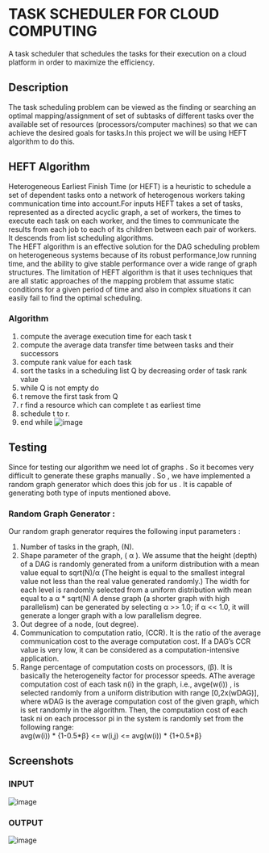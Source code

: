 # TASK SCHEDULER FOR CLOUD COMPUTING
 A task scheduler that schedules the tasks for their execution on a cloud platform in order to maximize the efficiency.

## Description
The task scheduling problem can be viewed as the finding or searching an optimal mapping/assignment of set of subtasks of different tasks over the available set of resources (processors/computer machines) so that we can achieve the desired goals for tasks.In this project we will be using HEFT algorithm to do this.

## HEFT Algorithm
 Heterogeneous Earliest Finish Time (or HEFT) is a heuristic to schedule a set of dependent tasks onto a network of heterogenous workers taking communication time into account.For inputs HEFT takes a set of tasks, represented as a directed acyclic graph, a set of workers, the times to execute each task on each worker, and the times to communicate the results from each job to each of its children between each pair of workers. It descends from list scheduling algorithms.<br />The HEFT algorithm is an effective solution for the DAG scheduling problem on heterogeneous systems because of its robust performance,low running time, and the ability to give stable performance over a wide range of graph structures. The limitation of HEFT algorithm is that it uses techniques that are all static approaches of the mapping problem that assume static conditions for a given period of time and also in complex situations it can easily fail to find the optimal scheduling.

### Algorithm
1.  compute the average execution time for each task t
1.  compute the average data transfer time between tasks and their successors
1.  compute rank value for each task
1.  sort the tasks in a scheduling list Q by decreasing order of task rank
value
1. while Q is not empty do
1. t remove the first task from Q
1. r find a resource which can complete t as earliest time
1. schedule t to r.
1. end while
![image](https://user-images.githubusercontent.com/34786046/95024194-2b3e4500-069f-11eb-88c9-182c6563877d.png)
## Testing
Since for testing our algorithm we need lot of graphs . So it becomes
very difficult to generate these graphs manually . So , we have
implemented a random graph generator which does this job for us . It
is capable of generating both type of inputs mentioned above.
 ### Random Graph Generator :
Our random graph generator requires the following input parameters :
1. Number of tasks in the graph, (N).
1. Shape parameter of the graph, ( &alpha; ). We assume that the height
(depth) of a DAG is randomly generated from a uniform distribution
with a mean value equal to sqrt(N)/&alpha; (The height is equal to the smallest
integral value not less than the real value generated randomly.) The
width for each level is randomly selected from a uniform distribution
with mean equal to a &alpha; * sqrt(N) A dense graph (a shorter graph with
high parallelism) can be generated by selecting &alpha; >> 1.0; if &alpha; << 1.0,
it will generate a longer graph with a low parallelism degree.
1. Out degree of a node, (out degree).
1. Communication to computation ratio, (CCR). It is the ratio of the average
communication cost to the average computation cost. If a DAG’s
CCR value is very low, it can be considered as a computation-intensive
application.
1. Range percentage of computation costs on processors, (&beta;). It is
basically the heterogeneity factor for processor speeds. AThe average computation cost of each task n(i) in the
graph, i.e., avge(w(i)) , is selected randomly from a uniform distribution
with range [0,2x(wDAG)], where wDAG is the average computation
cost of the given graph, which is set randomly in the algorithm.
Then, the computation cost of each task ni on each processor pi in the
system is randomly set from the following range: <br />
avg(w(i)) * {1-0.5*&beta;} <= w(i,j) <= avg(w(i)) * {1+0.5*&beta;}

## Screenshots
### INPUT

![image]( https://user-images.githubusercontent.com/43703209/89745925-5f005280-dad4-11ea-9cca-564cdd609def.png )

### OUTPUT

![image](https://user-images.githubusercontent.com/43703209/89745946-7b03f400-dad4-11ea-8727-a9f402893e70.png)

